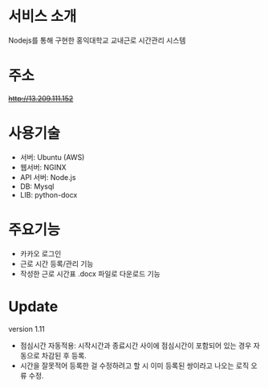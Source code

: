 서비스 소개
======  
Nodejs를 통해 구현한 홍익대학교 교내근로 시간관리 시스템  

주소
======  

~~http://13.209.111.152~~

사용기술
======  
- 서버: Ubuntu (AWS)  
- 웹서버: NGINX  
- API 서버: Node.js  
- DB: Mysql
- LIB: python-docx

주요기능
======  
- 카카오 로그인  
- 근로 시간 등록/관리 기능
- 작성한 근로 시간표 .docx 파일로 다운로드 기능

Update
======  
version 1.11
- 점심시간 자동적용: 
시작시간과 종료시간 사이에 점심시간이 포함되어 있는 경우 자동으로 차감된 후 등록.
- 시간을 잘못적어 등록한 걸 수정하려고 할 시 이미 등록된 쌍이라고 나오는 로직 오류 수정.
